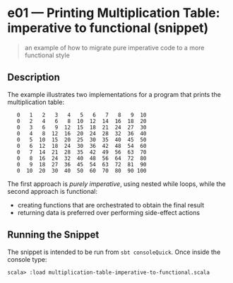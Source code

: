 # e01 &mdash; Printing Multiplication Table: imperative to functional (snippet)
> an example of how to migrate pure imperative code to a more functional style

## Description
The example illustrates two implementations for a program that prints the multiplication table:
```
   0   1   2   3   4   5   6   7   8   9  10
   0   2   4   6   8  10  12  14  16  18  20
   0   3   6   9  12  15  18  21  24  27  30
   0   4   8  12  16  20  24  28  32  36  40
   0   5  10  15  20  25  30  35  40  45  50
   0   6  12  18  24  30  36  42  48  54  60
   0   7  14  21  28  35  42  49  56  63  70
   0   8  16  24  32  40  48  56  64  72  80
   0   9  18  27  36  45  54  63  72  81  90
   0  10  20  30  40  50  60  70  80  90 100
```

The first approach is *purely imperative*, using nested while loops, while the second approach is functional:
+ creating functions that are orchestrated to obtain the final result
+ returning data is preferred over performing side-effect actions

## Running the Snippet
The snippet is intended to be run from `sbt consoleQuick`. Once inside the console type:
```
scala> :load multiplication-table-imperative-to-functional.scala
```